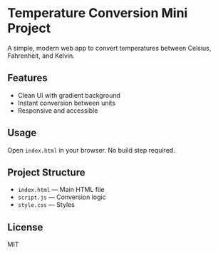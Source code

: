 # Temperature Conversion Mini Project

A simple, modern web app to convert temperatures between Celsius, Fahrenheit, and Kelvin.

## Features
- Clean UI with gradient background
- Instant conversion between units
- Responsive and accessible

## Usage
Open `index.html` in your browser. No build step required.

## Project Structure
- `index.html` — Main HTML file
- `script.js` — Conversion logic
- `style.css` — Styles

## License
MIT
